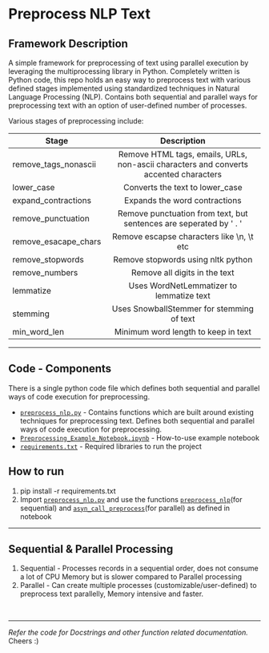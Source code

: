 # Preprocess NLP Text

## Framework Description

A simple framework for preprocessing of text using parallel execution by leveraging the multiprocessing library in Python. Completely written is Python code, this repo holds an easy way to preprocess text with various defined stages implemented using standardized techniques in Natural Language Processing (NLP). Contains both sequential and parallel ways for preprocessing text with an option of user-defined number of processes.

Various stages of preprocessing include:

| Stage                     | Description                                                                           |
| ------------------------- |:-------------------------------------------------------------------------------------:|
| remove_tags_nonascii      | Remove HTML tags, emails, URLs, non-ascii characters and converts accented characters |
| lower_case                | Converts the text to lower_case                                                       |
| expand_contractions       | Expands the word contractions                                                         |
| remove_punctuation        | Remove punctuation from text, but sentences are seperated by ' . '                    |
| remove_esacape_chars      | Remove escapse characters like \n, \t etc                                             |
| remove_stopwords          | Remove stopwords using nltk python                                                    |
| remove_numbers            | Remove all digits in the text                                                         |
| lemmatize                 | Uses WordNetLemmatizer to lemmatize text                                              |
| stemming                  | Uses SnowballStemmer for stemming of text                                             |
| min_word_len              | Minimum word length to keep in text                                                   |

---

## Code - Components

There is a single python code file which defines both sequential and parallel ways of code execution for preprocessing.

* [`preprocess_nlp.py`](https://github.com/nikhiljsk/preprocess_nlp/blob/master/preprocess_nlp.py)                       - Contains functions which are built around existing techniques for preprocessing text. Defines both sequential and parallel ways of code execution for preprocessing.
* [`Preprocessing_Example_Notebook.ipynb`](https://github.com/nikhiljsk/preprocess_nlp/blob/master/Preprocessing_Example_Notebook.ipynb)    - How-to-use example notebook
* [`requirements.txt`](https://github.com/nikhiljsk/preprocess_nlp/blob/master/requirements.txt)                        - Required libraries to run the project

## How to run

1. pip install -r requirements.txt
2. Import [`preprocess_nlp.py`](https://github.com/nikhiljsk/preprocess_nlp/blob/master/preprocess_nlp.py) and use the functions [`preprocess_nlp`](https://github.com/nikhiljsk/preprocess_nlp/blob/master/preprocess_nlp.py#L34)(for sequential) and [`asyn_call_preprocess`](https://github.com/nikhiljsk/preprocess_nlp/blob/master/preprocess_nlp.py#L149)(for parallel) as defined in notebook

---

## Sequential & Parallel Processing

1. Sequential   - Processes records in a sequential order, does not consume a lot of CPU Memory but is slower compared to Parallel processing
2. Parallel     - Can create multiple processes (customizable/user-defined) to preprocess text parallelly, Memory intensive and faster.
<br>

---

*Refer the code for Docstrings and other function related documentation.* 
<br>
Cheers :)
